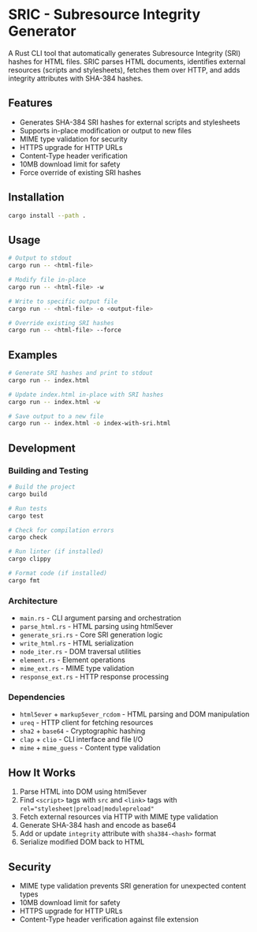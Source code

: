 # SRIC - Subresource Integrity Generator

A Rust CLI tool that automatically generates Subresource Integrity (SRI) hashes for HTML files. SRIC parses HTML documents, identifies external resources (scripts and stylesheets), fetches them over HTTP, and adds integrity attributes with SHA-384 hashes.

## Features

- Generates SHA-384 SRI hashes for external scripts and stylesheets
- Supports in-place modification or output to new files
- MIME type validation for security
- HTTPS upgrade for HTTP URLs
- Content-Type header verification
- 10MB download limit for safety
- Force override of existing SRI hashes

## Installation

```bash
cargo install --path .
```

## Usage

```bash
# Output to stdout
cargo run -- <html-file>

# Modify file in-place
cargo run -- <html-file> -w

# Write to specific output file
cargo run -- <html-file> -o <output-file>

# Override existing SRI hashes
cargo run -- <html-file> --force
```

## Examples

```bash
# Generate SRI hashes and print to stdout
cargo run -- index.html

# Update index.html in-place with SRI hashes
cargo run -- index.html -w

# Save output to a new file
cargo run -- index.html -o index-with-sri.html
```

## Development

### Building and Testing

```bash
# Build the project
cargo build

# Run tests
cargo test

# Check for compilation errors
cargo check

# Run linter (if installed)
cargo clippy

# Format code (if installed)
cargo fmt
```

### Architecture

- `main.rs` - CLI argument parsing and orchestration
- `parse_html.rs` - HTML parsing using html5ever
- `generate_sri.rs` - Core SRI generation logic
- `write_html.rs` - HTML serialization
- `node_iter.rs` - DOM traversal utilities
- `element.rs` - Element operations
- `mime_ext.rs` - MIME type validation
- `response_ext.rs` - HTTP response processing

### Dependencies

- `html5ever` + `markup5ever_rcdom` - HTML parsing and DOM manipulation
- `ureq` - HTTP client for fetching resources
- `sha2` + `base64` - Cryptographic hashing
- `clap` + `clio` - CLI interface and file I/O
- `mime` + `mime_guess` - Content type validation

## How It Works

1. Parse HTML into DOM using html5ever
2. Find `<script>` tags with `src` and `<link>` tags with `rel="stylesheet|preload|modulepreload"`
3. Fetch external resources via HTTP with MIME type validation
4. Generate SHA-384 hash and encode as base64
5. Add or update `integrity` attribute with `sha384-<hash>` format
6. Serialize modified DOM back to HTML

## Security

- MIME type validation prevents SRI generation for unexpected content types
- 10MB download limit for safety
- HTTPS upgrade for HTTP URLs
- Content-Type header verification against file extension